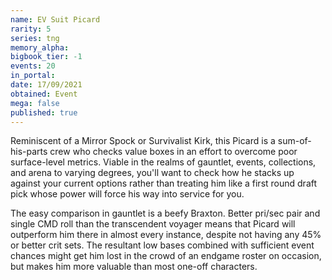 ```yaml
---
name: EV Suit Picard
rarity: 5
series: tng
memory_alpha:
bigbook_tier: -1
events: 20
in_portal:
date: 17/09/2021
obtained: Event
mega: false
published: true
---
```


Reminiscent of a Mirror Spock or Survivalist Kirk, this Picard is a sum-of-his-parts crew who checks value boxes in an effort to overcome poor surface-level metrics. Viable in the realms of gauntlet, events, collections, and arena to varying degrees, you'll want to check how he stacks up against your current options rather than treating him like a first round draft pick whose power will force his way into service for you.

The easy comparison in gauntlet is a beefy Braxton. Better pri/sec pair and single CMD roll than the transcendent voyager means that Picard will outperform him there in almost every instance, despite not having any 45% or better crit sets. The resultant low bases combined with sufficient event chances might get him lost in the crowd of an endgame roster on occasion, but makes him more valuable than most one-off characters.
